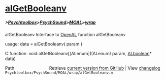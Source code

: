 # [alGetBooleanv](alGetBooleanv)
##### >[Psychtoolbox](Psychtoolbox)>[PsychSound](PsychSound)>[MOAL](MOAL)>[wrap](wrap)

alGetBooleanv  Interface to [OpenAL](OpenAL) function alGetBooleanv  
  
usage:  data = alGetBooleanv( param )  
  
C function:  void alGetBooleanv[(ALenum]((ALenum) param, [ALboolean](ALboolean)\* data)  




<div class="code_header" style="text-align:right;">
  <span style="float:left;">Path&nbsp;&nbsp;</span> <span class="counter">Retrieve <a href=
  "https://raw.github.com/Psychtoolbox-3/Psychtoolbox-3/beta/Psychtoolbox/PsychSound/MOAL/wrap/alGetBooleanv.m">current version from GitHub</a> | View <a href=
  "https://github.com/Psychtoolbox-3/Psychtoolbox-3/commits/beta/Psychtoolbox/PsychSound/MOAL/wrap/alGetBooleanv.m">changelog</a></span>
</div>
<div class="code">
  <code>Psychtoolbox/PsychSound/MOAL/wrap/alGetBooleanv.m</code>
</div>

